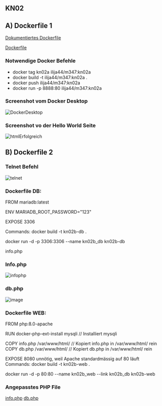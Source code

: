 ## KN02

## A) Dockerfile 1
[Dokumentiertes Dockerfile](https://github.com/Ilija44/m347/blob/main/KN02/Dockerfile.txt)

[Dockerfile](https://github.com/Ilija44/m347/blob/main/KN02/Dockefile)

### Notwendige Docker Befehle
- docker tag kn02a ilija44/m347:kn02a
- docker build -t ilija44/m347:kn02a .
- docker push ilija44/m347:kn02a
- docker run -p 8888:80 ilija44/m347:kn02a

### Screenshot vom Docker Desktop

![DockerDesktop](https://github.com/Ilija44/m347/assets/113606362/7d5c7d3b-dbbd-41ad-b25c-43f6ec052f7d)


### Screenshot vo der Hello World Seite 

![htmlErfolgreich](https://github.com/Ilija44/m347/assets/113606362/a06f099f-c377-416c-9474-a7ac260f17ed)


## B) Dockerfile 2

### Telnet Befehl
![telnet](https://github.com/Ilija44/m347/assets/113606362/d758c961-7370-4de2-8bb2-3c76db4eaf49)

### Dockerfile DB:
FROM mariadb:latest

ENV MARIADB_ROOT_PASSWORD="123"

EXPOSE 3306

Commands:
docker build -t kn02b-db .

docker run -d -p 3306:3306 --name kn02b_db kn02b-db

info.php

### Info.php
![infophp](https://github.com/Ilija44/m347/assets/113606362/93f82147-cfa4-4495-8717-ca3847bca35f)

### db.php
![image](https://github.com/Ilija44/m347/assets/113606362/731c0f5f-299b-4593-9f13-4118c9f2b675)

### Dockerfile WEB:
FROM php:8.0-apache 
 
RUN docker-php-ext-install mysqli // Installiert mysqli
 
COPY info.php /var/www/html/ // Kopiert info.php in /var/www/html/ rein
COPY db.php /var/www/html/ // Kopiert db.php in /var/www/html/ rein

EXPOSE 8080 unnötig, weil Apache standardmässig auf 80 läuft
Commands:
docker build -t kn02b-web .

docker run -d -p 80:80 --name kn02b_web --link kn02b_db kn02b-web

### Angepasstes PHP File

[info.php](https://github.com/Ilija44/m347/blob/main/KN02/Web/info.php)
[db.php](https://github.com/Ilija44/m347/blob/main/KN02/Web/db.php)


